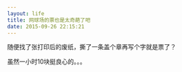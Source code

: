 ```yaml
---
layout: life
title: 网球场的票也是太奇葩了吧
date: 2015-09-26 22:15:21
---
```


随便找了张打印后的废纸，撕了一条盖个章再写个字就是票了？

虽然一小时10块挺良心的。。。
